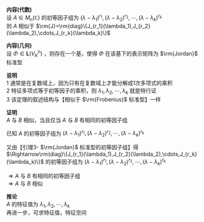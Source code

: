 **内容(代数)**  
设 $A\in M_n(\mathbb{C})$ 的初等因子组为 $(\lambda-\lambda_1)^{r_1},(\lambda-\lambda_2)^{r_2},\cdots,(\lambda-\lambda_k)^{r_k}$  
则 $A$ 相似于 $\rm{J}=\rm{diag}\{J_{r_1}(\lambda_1),J_{r_2}(\lambda_2),\cdots,J_{r_k}(\lambda_k)\}$  
  
**内容(几何)**  
设 $\Phi\in\mathbf{L}(V_K^n)$ ，则存在一个基，使得 $\Phi$ 在该基下的表示矩阵为 $\rm{Jordan}$ 标准型  
  
**说明**  
1 通常是在复数域上，因为只有在复数域上才能分解成1次多项式的乘积  
2 特征多项式等于初等因子的乘积，则 $\lambda_1,\lambda_2,\cdots,\lambda_k$ 就是特行证  
3 该定理的叙述结构与【相似于 $\rm{Frobenius}$ 标准型】一样  
  
**证明**  
$A$ 与 $B$ 相似，当且仅当 $A$ 与 $B$ 有相同的初等因子组  
  
已知 $A$ 的初等因子组为 $(\lambda-\lambda_1)^{r_1},(\lambda-\lambda_2)^{r_2},\cdots,(\lambda-\lambda_k)^{r_k}$  
  
又由【引理3- $\rm{Jordan}$ 标准型的初等因子组】得  
$\Rightarrow\rm{diag}\{J_{r_1}(\lambda_1),J_{r_2}(\lambda_2),\cdots,J_{r_k}(\lambda_k)\}$ 的初等因子组为 $(\lambda-\lambda_1)^{r_1},(\lambda-\lambda_2)^{r_2},\cdots,(\lambda-\lambda_k)^{r_k}$  
  
$\Rightarrow A$ 与 $B$ 有相同的初等因子组  
$\Rightarrow A$ 与 $B$ 相似  
  
**推论**  
$A$ 的特征值为 $\lambda_1,\lambda_2,\cdots,\lambda_k$  
再进一步，可求特征值，特征空间  
